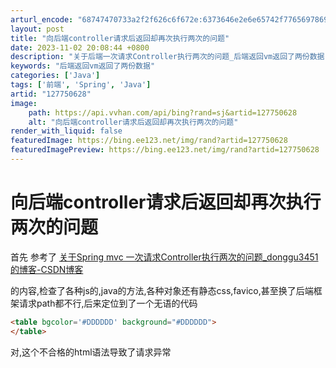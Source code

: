 ```yaml
---
arturl_encode: "68747470733a2f2f626c6f672e:6373646e2e6e65742f77656978696e5f35343535303934332f:61727469636c652f64657461696c732f313237373530363238"
layout: post
title: "向后端controller请求后返回却再次执行两次的问题"
date: 2023-11-02 20:08:44 +0800
description: "关于后端一次请求Controller执行两次的问题_后端返回vm返回了两份数据"
keywords: "后端返回vm返回了两份数据"
categories: ['Java']
tags: ['前端', 'Spring', 'Java']
artid: "127750628"
image:
    path: https://api.vvhan.com/api/bing?rand=sj&artid=127750628
    alt: "向后端controller请求后返回却再次执行两次的问题"
render_with_liquid: false
featuredImage: https://bing.ee123.net/img/rand?artid=127750628
featuredImagePreview: https://bing.ee123.net/img/rand?artid=127750628
---
```


# 向后端controller请求后返回却再次执行两次的问题

首先 参考了
[关于Spring mvc 一次请求Controller执行两次的问题\_donggu3451的博客-CSDN博客](https://blog.csdn.net/donggu3451/article/details/101311605 "关于Spring mvc 一次请求Controller执行两次的问题_donggu3451的博客-CSDN博客")

的内容,检查了各种js的,java的方法,各种对象还有静态css,favico,甚至换了后端框架请求path都不行,后来定位到了一个无语的代码

```html
<table bgcolor='#DDDDDD' background="#DDDDDD">
</table>
```

对,这个不合格的html语法导致了请求异常